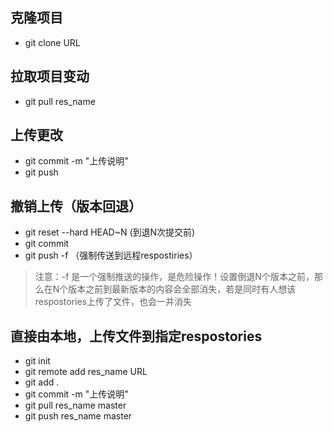 ## 克隆项目
* git clone URL

## 拉取项目变动
* git pull res_name 

## 上传更改
* git commit -m "上传说明"
* git push


## 撤销上传（版本回退）
* git reset --hard HEAD~N (到退N次提交前)
* git commit 
* git push -f  （强制传送到远程respostiries）

> 注意：-f 是一个强制推送的操作，是危险操作！设置倒退N个版本之前，那么在N个版本之前到最新版本的内容会全部消失，若是同时有人想该respostories上传了文件，也会一并消失


## 直接由本地，上传文件到指定respostories
* git init
* git remote add res_name URL
* git add .
* git commit -m "上传说明"
* git pull res_name master
* git push res_name master
